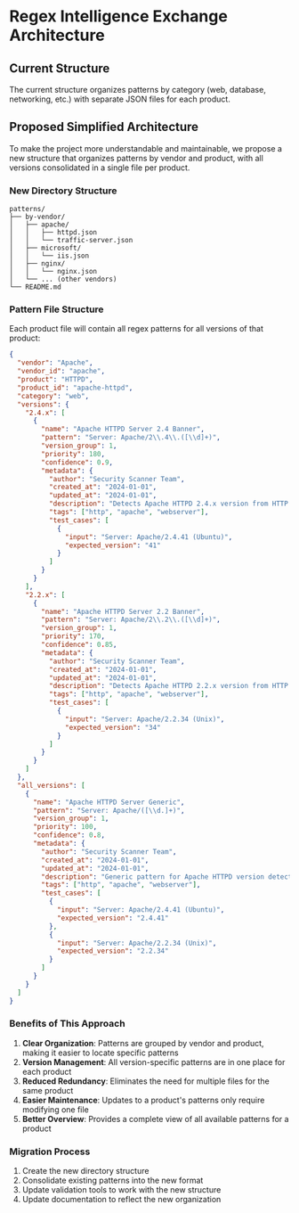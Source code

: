 # Regex Intelligence Exchange Architecture

## Current Structure
The current structure organizes patterns by category (web, database, networking, etc.) with separate JSON files for each product.

## Proposed Simplified Architecture
To make the project more understandable and maintainable, we propose a new structure that organizes patterns by vendor and product, with all versions consolidated in a single file per product.

### New Directory Structure
```
patterns/
├── by-vendor/
│   ├── apache/
│   │   ├── httpd.json
│   │   └── traffic-server.json
│   ├── microsoft/
│   │   └── iis.json
│   ├── nginx/
│   │   └── nginx.json
│   └── ... (other vendors)
└── README.md
```

### Pattern File Structure
Each product file will contain all regex patterns for all versions of that product:

```json
{
  "vendor": "Apache",
  "vendor_id": "apache",
  "product": "HTTPD",
  "product_id": "apache-httpd",
  "category": "web",
  "versions": {
    "2.4.x": [
      {
        "name": "Apache HTTPD Server 2.4 Banner",
        "pattern": "Server: Apache/2\\.4\\.([\\d]+)",
        "version_group": 1,
        "priority": 180,
        "confidence": 0.9,
        "metadata": {
          "author": "Security Scanner Team",
          "created_at": "2024-01-01",
          "updated_at": "2024-01-01",
          "description": "Detects Apache HTTPD 2.4.x version from HTTP server banner",
          "tags": ["http", "apache", "webserver"],
          "test_cases": [
            {
              "input": "Server: Apache/2.4.41 (Ubuntu)",
              "expected_version": "41"
            }
          ]
        }
      }
    ],
    "2.2.x": [
      {
        "name": "Apache HTTPD Server 2.2 Banner",
        "pattern": "Server: Apache/2\\.2\\.([\\d]+)",
        "version_group": 1,
        "priority": 170,
        "confidence": 0.85,
        "metadata": {
          "author": "Security Scanner Team",
          "created_at": "2024-01-01",
          "updated_at": "2024-01-01",
          "description": "Detects Apache HTTPD 2.2.x version from HTTP server banner",
          "tags": ["http", "apache", "webserver"],
          "test_cases": [
            {
              "input": "Server: Apache/2.2.34 (Unix)",
              "expected_version": "34"
            }
          ]
        }
      }
    ]
  },
  "all_versions": [
    {
      "name": "Apache HTTPD Server Generic",
      "pattern": "Server: Apache/([\\d.]+)",
      "version_group": 1,
      "priority": 100,
      "confidence": 0.8,
      "metadata": {
        "author": "Security Scanner Team",
        "created_at": "2024-01-01",
        "updated_at": "2024-01-01",
        "description": "Generic pattern for Apache HTTPD version detection",
        "tags": ["http", "apache", "webserver"],
        "test_cases": [
          {
            "input": "Server: Apache/2.4.41 (Ubuntu)",
            "expected_version": "2.4.41"
          },
          {
            "input": "Server: Apache/2.2.34 (Unix)",
            "expected_version": "2.2.34"
          }
        ]
      }
    }
  ]
}
```

### Benefits of This Approach
1. **Clear Organization**: Patterns are grouped by vendor and product, making it easier to locate specific patterns
2. **Version Management**: All version-specific patterns are in one place for each product
3. **Reduced Redundancy**: Eliminates the need for multiple files for the same product
4. **Easier Maintenance**: Updates to a product's patterns only require modifying one file
5. **Better Overview**: Provides a complete view of all available patterns for a product

### Migration Process
1. Create the new directory structure
2. Consolidate existing patterns into the new format
3. Update validation tools to work with the new structure
4. Update documentation to reflect the new organization